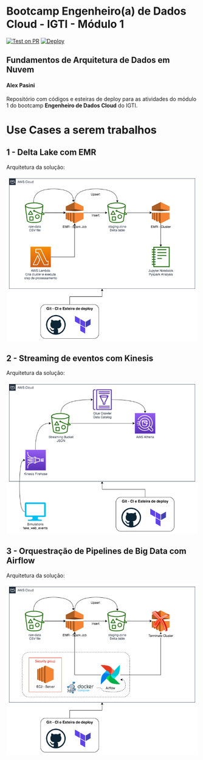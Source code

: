 # Bootcamp Engenheiro(a) de Dados Cloud - IGTI - Módulo 1

[![Test on PR](https://github.com/neylsoncrepalde/edc-mod1-exercise-igti/actions/workflows/test.yaml/badge.svg)](https://github.com/neylsoncrepalde/edc-mod1-exercise-igti/actions/workflows/test.yaml)
[![Deploy](https://github.com/neylsoncrepalde/edc-mod1-exercise-igti/actions/workflows/deploy.yaml/badge.svg)](https://github.com/neylsoncrepalde/edc-mod1-exercise-igti/actions/workflows/deploy.yaml)

## Fundamentos de Arquitetura de Dados em Nuvem

#### Alex Pasini

Repositório com códigos e esteiras de deploy para as atividades do módulo 1 do bootcamp **Engenheiro de Dados Cloud** do IGTI. 

# Use Cases a serem trabalhos

## 1 - Delta Lake com EMR

Arquitetura da solução:

![delta](img/edc_mod1_delta.png)

## 2 - Streaming de eventos com Kinesis

Arquitetura da solução:

![kinesis](img/edc_mod1_delta-kinesis.png)

## 3 - Orquestração de Pipelines de Big Data com Airflow

Arquitetura da solução:

![airflow](img/edc_mod1_delta-airflow.png)
